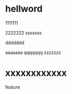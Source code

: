 # hellword
1111111

2222222
sssssss

ddddddd


aaaaaaa
qqqqqqq
zzzzzzz

xxxxxxxxxxxx
=======
feature


